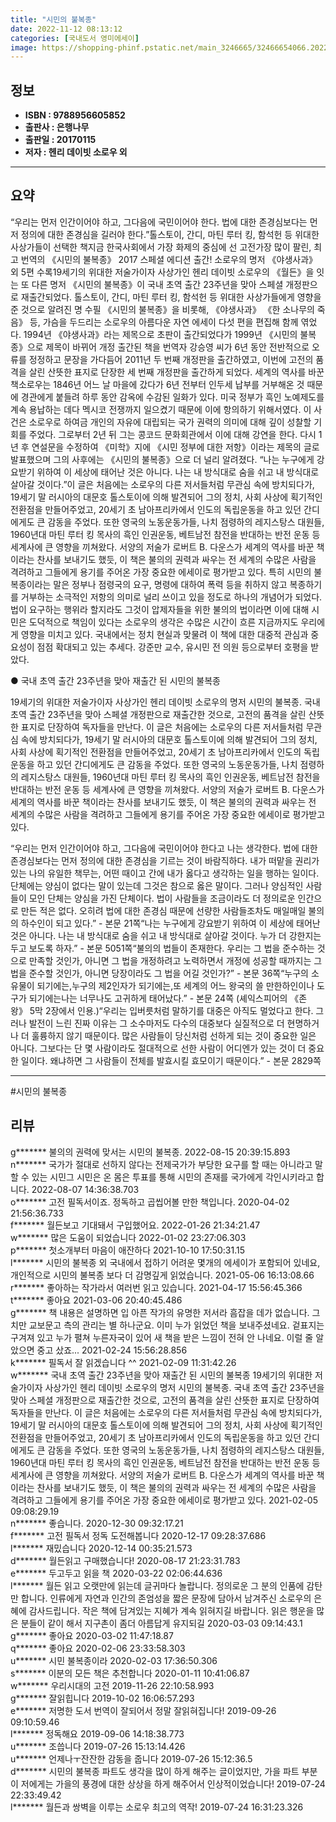 ```yaml
---
title: "시민의 불복종"
date: 2022-11-12 08:13:12
categories: [국내도서 영미에세이]
image: https://shopping-phinf.pstatic.net/main_3246665/32466654066.20220527031535.jpg
---
```


## **정보**

- **ISBN : 9788956605852**
- **출판사 : 은행나무**
- **출판일 : 20170115**
- **저자 : 헨리 데이빗 소로우 외**

------



## **요약**

“우리는 먼저 인간이어야 하고, 그다음에 국민이어야 한다. 법에 대한 존경심보다는 먼저 정의에 대한 존경심을 길러야 한다.”톨스토이, 간디, 마틴 루터 킹, 함석헌 등 위대한 사상가들이 선택한 책지금 한국사회에서 가장 화제의 중심에 선 고전가장 많이 팔린, 최고 번역의 《시민의 불복종》 2017 스페셜 에디션 출간!  소로우의 명저 《야생사과》 외 5편 수록19세기의 위대한 저술가이자 사상가인 헨리 데이빗 소로우의 《월든》을 잇는 또 다른 명저 《시민의 불복종》이 국내 초역 출간 23주년을 맞아 스페셜 개정판으로 재출간되었다. 톨스토이, 간디, 마틴 루터 킹, 함석헌 등 위대한 사상가들에게 영향을 준 것으로 알려진 명 수필 《시민의 불복종》을 비롯해, 《야생사과》 《한 소나무의 죽음》 등, 가슴을 두드리는 소로우의 아름다운 자연 에세이 다섯 편을 편집해 함께 엮었다. 1994년 《야생사과》라는 제목으로 초판이 출간되었다가 1999년 《시민의 불복종》으로 제목이 바뀌어 개정 출간된 책을 번역자 강승영 씨가 6년 동안 전반적으로 오류를 정정하고 문장을 가다듬어 2011년 두 번째 개정판을 출간하였고, 이번에 고전의 품격을 살린 산뜻한 표지로 단장한 세 번째 개정판을 출간하게 되었다. 세계의 역사를 바꾼 책소로우는 1846년 어느 날 마을에 갔다가 6년 전부터 인두세 납부를 거부해온 것 때문에 경관에게 붙들려 하루 동안 감옥에 수감된 일화가 있다. 미국 정부가 흑인 노예제도를 계속 용납하는 데다 멕시코 전쟁까지 일으켰기 때문에 이에 항의하기 위해서였다. 이 사건은 소로우로 하여금 개인의 자유에 대립되는 국가 권력의 의미에 대해 깊이 성찰할 기회를 주었다. 그로부터 2년 뒤 그는 콩코드 문화회관에서 이에 대해 강연을 한다. 다시 1년 후 연설문을 수정하여 《미학》지에 《시민 정부에 대한 저항》이라는 제목의 글로 발표했으며 그의 사후에는 《시민의 불복종》으로 더 널리 알려졌다. “나는 누구에게 강요받기 위하여 이 세상에 태어난 것은 아니다. 나는 내 방식대로 숨을 쉬고 내 방식대로 살아갈 것이다.”이 글은 처음에는 소로우의 다른 저서들처럼 무관심 속에 방치되다가, 19세기 말 러시아의 대문호 톨스토이에 의해 발견되어 그의 정치, 사회 사상에 획기적인 전환점을 만들어주었고, 20세기 초 남아프리카에서 인도의 독립운동을 하고 있던 간디에게도 큰 감동을 주었다. 또한 영국의 노동운동가들, 나치 점령하의 레지스탕스 대원들, 1960년대 마틴 루터 킹 목사의 흑인 인권운동, 베트남전 참전을 반대하는 반전 운동 등 세계사에 큰 영향을 끼쳐왔다. 서양의 저술가 로버트 B. 다운스가 세계의 역사를 바꾼 책이라는 찬사를 보내기도 했듯, 이 책은 불의의 권력과 싸우는 전 세계의 수많은 사람을 격려하고 그들에게 용기를 주어온 가장 중요한 에세이로 평가받고 있다. 특히 시민의 불복종이라는 말은 정부나 점령국의 요구, 명령에 대하여 폭력 등을 취하지 않고 복종하기를 거부하는 소극적인 저항의 의미로 널리 쓰이고 있을 정도로 하나의 개념어가 되었다. 법이 요구하는 행위라 할지라도 그것이 압제자들을 위한 불의의 법이라면 이에 대해 시민은 도덕적으로 책임이 있다는 소로우의 생각은 수많은 시간이 흐른 지금까지도 우리에게 영향을 미치고 있다. 국내에서는 정치 현실과 맞물려 이 책에 대한 대중적 관심과 중요성이 점점 확대되고 있는 추세다. 강준만 교수, 유시민 전 의원 등으로부터 호평을 받았다.

● 국내 초역 출간 23주년을 맞아 재출간 된 시민의 불복종

19세기의 위대한 저술가이자 사상가인 헨리 데이빗 소로우의 명저 시민의 불복종. 국내 초역 출간 23주년을 맞아 스페셜 개정판으로 재출간한 것으로, 고전의 품격을 살린 산뜻한 표지로 단장하여 독자들을 만난다. 이 글은 처음에는 소로우의 다른 저서들처럼 무관심 속에 방치되다가, 19세기 말 러시아의 대문호 톨스토이에 의해 발견되어 그의 정치, 사회 사상에 획기적인 전환점을 만들어주었고, 20세기 초 남아프리카에서 인도의 독립운동을 하고 있던 간디에게도 큰 감동을 주었다. 또한 영국의 노동운동가들, 나치 점령하의 레지스탕스 대원들, 1960년대 마틴 루터 킹 목사의 흑인 인권운동, 베트남전 참전을 반대하는 반전 운동 등 세계사에 큰 영향을 끼쳐왔다. 서양의 저술가 로버트 B. 다운스가 세계의 역사를 바꾼 책이라는 찬사를 보내기도 했듯, 이 책은 불의의 권력과 싸우는 전 세계의 수많은 사람을 격려하고 그들에게 용기를 주어온 가장 중요한 에세이로 평가받고 있다.

“우리는 먼저 인간이어야 하고, 그다음에 국민이어야 한다고 나는 생각한다. 법에 대한 존경심보다는 먼저 정의에 대한 존경심을 기르는 것이 바람직하다. 내가 떠맡을 권리가 있는 나의 유일한 책무는, 어떤 때이고 간에 내가 옳다고 생각하는 일을 행하는 일이다. 단체에는 양심이 없다는 말이 있는데 그것은 참으로 옳은 말이다. 그러나 양심적인 사람들이 모인 단체는 양심을 가진 단체이다. 법이 사람들을 조금이라도 더 정의로운 인간으로 만든 적은 없다. 오히려 법에 대한 존경심 때문에 선량한 사람들조차도 매일매일 불의의 하수인이 되고 있다.”  - 본문 21쪽“나는 누구에게 강요받기 위하여 이 세상에 태어난 것은 아니다. 나는 내 방식대로 숨을 쉬고 내 방식대로 살아갈 것이다. 누가 더 강한지는 두고 보도록 하자.”  - 본문 5051쪽“불의의 법들이 존재한다. 우리는 그 법을 준수하는 것으로 만족할 것인가, 아니면 그 법을 개정하려고 노력하면서 개정에 성공할 때까지는 그 법을 준수할 것인가, 아니면 당장이라도 그 법을 어길 것인가?”  - 본문 36쪽“누구의 소유물이 되기에는,누구의 제2인자가 되기에는,또 세계의 어느 왕국의 쓸 만한하인이나 도구가 되기에는나는 너무나도 고귀하게 태어났다.” - 본문 24쪽 (셰익스피어의 《존 왕》 5막 2장에서 인용.)“우리는 입버릇처럼 말하기를 대중은 아직도 멀었다고 한다. 그러나 발전이 느린 진짜 이유는 그 소수마저도 다수의 대중보다 실질적으로 더 현명하거나 더 훌륭하지 않기 때문이다. 많은 사람들이 당신처럼 선하게 되는 것이 중요한 일은 아니다. 그보다는 단 몇 사람이라도 절대적으로 선한 사람이 어디엔가 있는 것이 더 중요한 일이다. 왜냐하면 그 사람들이 전체를 발효시킬 효모이기 때문이다.”  - 본문 2829쪽

------

#시민의 불복종


## **리뷰** 

  g******* 불의의 권력에 맞서는 시민의 불복종. 2022-08-15 20:39:15.893 <br/>  n******* 국가가 절대로 선하지 않다는 전제국가가 부당한 요구를 할 때는 아니라고 말할 수 있는 시민그 시민은 온 몸은 투표를 통해 시민의 존재를 국가에게 각인시키라고 합니다. 2022-08-07 14:36:38.703 <br/>  o******* 고전 필독서이죠. 정독하고 곱씹어볼 만한 책입니다. 2020-04-02 21:56:36.733 <br/>  f******* 월든보고 기대돼서 구입했어요. 2022-01-26 21:34:21.47 <br/>  w******* 많은 도움이 되었습니다 2022-01-02 23:27:06.303 <br/>  p******* 첫소개부터 마음이 애잔하다 2021-10-10 17:50:31.15 <br/>  l******* 시민의 불복종 외 국내에서 접하기 어려운 몇개의 에세이가 포함되어 있네요, 개인적으로 시민의 불복종 보다 더 감명깊게 읽었습니다. 2021-05-06 16:13:08.66 <br/>  r******* 좋아하는 작가라서 여러번 읽고 있습니다. 2021-04-17 15:56:45.366 <br/>  t******* 좋아요 2021-03-06 20:40:45.486 <br/>  g******* 책 내용은 설명하면 입 아픈 작가의 유명한 저서라 흠잡을 데가 없습니다. 그치만 교보문고 측의 관리는 별 하나군요. 이미 누가 읽었던 책을 보내주셨네요. 겉표지는 구겨져 있고 누가 펼쳐 누른자국이 있어 새 책을 받은 느낌이 전혀 안 나네요. 이럴 줄 알았으면 중고 샀죠... 2021-02-24 15:56:28.856 <br/>  k******* 필독서 잘 읽겠습니다 ^^ 2021-02-09 11:31:42.26 <br/>  w******* 국내 초역 출간 23주년을 맞아 재출간 된 시민의 불복종
19세기의 위대한 저술가이자 사상가인 헨리 데이빗 소로우의 명저 시민의 불복종. 국내 초역 출간 23주년을 맞아 스페셜 개정판으로 재출간한 것으로, 고전의 품격을 살린 산뜻한 표지로 단장하여 독자들을 만난다. 이 글은 처음에는 소로우의 다른 저서들처럼 무관심 속에 방치되다가, 19세기 말 러시아의 대문호 톨스토이에 의해 발견되어 그의 정치, 사회 사상에 획기적인 전환점을 만들어주었고, 20세기 초 남아프리카에서 인도의 독립운동을 하고 있던 간디에게도 큰 감동을 주었다. 또한 영국의 노동운동가들, 나치 점령하의 레지스탕스 대원들, 1960년대 마틴 루터 킹 목사의 흑인 인권운동, 베트남전 참전을 반대하는 반전 운동 등 세계사에 큰 영향을 끼쳐왔다. 서양의 저술가 로버트 B. 다운스가 세계의 역사를 바꾼 책이라는 찬사를 보내기도 했듯, 이 책은 불의의 권력과 싸우는 전 세계의 수많은 사람을 격려하고 그들에게 용기를 주어온 가장 중요한 에세이로 평가받고 있다. 2021-02-05 09:08:29.19 <br/>  n******* 좋습니다. 2020-12-30 09:32:17.21 <br/>  f******* 고전 필독서 정독 도전해봅니다 2020-12-17 09:28:37.686 <br/>  l******* 재밌습니다 2020-12-14 00:35:21.573 <br/>  d******* 월든읽고 구매했습니다! 2020-08-17 21:23:31.783 <br/>  e******* 두고두고 읽을 책 2020-03-22 02:06:44.636 <br/>  l******* 월든 읽고 오랫만에 읽는데 글귀마다 놀랍니다. 정의로운 그 분의 인품에 감탄만 합니다. 인류에게  자연과 인간의 존엄성을 짧은 문장에 담아서 남겨주신 소로우의 은혜에 감사드립니다. 작은 책에 담겨있는 지혜가 계속 읽혀지길 바랍니다. 읽은 행운을 많은 분들이 같이 해서 지구촌이 좀더 아름답게 유지되길 2020-03-03 09:14:43.1 <br/>  g******* 좋아요 2020-03-02 11:47:18.87 <br/>  q******* 좋아요 2020-02-06 23:33:58.303 <br/>  u******* 시민 불복종이라 2020-02-03 17:36:50.306 <br/>  s******* 이분의 모든 책은 추천합니다 2020-01-11 10:41:06.87 <br/>  w******* 우리시대의 고전 2019-11-26 22:10:58.993 <br/>  g******* 잘읽힙니다 2019-10-02 16:06:57.293 <br/>  e******* 저명한 도서 번역이 잘되어서 정말 잘읽혀집니다! 2019-09-26 09:10:59.46 <br/>  l******* 정독해요 2019-09-06 14:18:38.773 <br/>  u******* 조씁니다 2019-07-26 15:13:14.426 <br/>  u******* 언제나ㅜ잔잔한 감동을 줍니다 2019-07-26 15:12:36.5 <br/>  d******* 시민의 불복종 파트도 생각을 많이 하게 해주는 글이었지만, 가을 파트 부분이 저에게는 가을의 풍경에 대한 상상을 하게 해주어서 인상적이었습니다! 2019-07-24 22:33:49.42 <br/>  l******* 월든과 쌍벽을 이루는 소로우 최고의 역작! 2019-07-24 16:31:23.326 <br/>